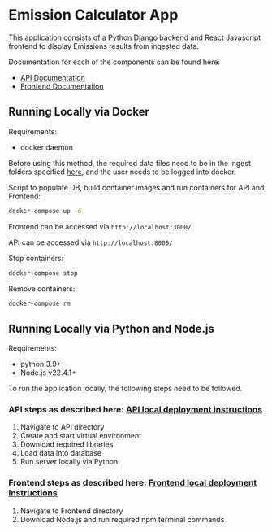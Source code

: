 # Emission Calculator App

This application consists of a Python Django backend and React Javascript frontend to display Emissions results from ingested data.

Documentation for each of the components can be found here:
- [API Documentation](emission-api/README.md)
- [Frontend Documentation](emission-frontend/README.md)

## Running Locally via Docker

Requirements:
- docker daemon

Before using this method, the required data files need to be in the ingest folders specified [here](emission-api/README.md#data-load), and the user needs to be logged into docker.

Script to populate DB, build container images and run containers for API and Frontend:
```bash
docker-compose up -d
```

Frontend can be accessed via `http://localhost:3000/`

API can be accessed via `http://localhost:8000/`

Stop containers:
```bash
docker-compose stop
```

Remove containers:
```bash
docker-compose rm
```

## Running Locally via Python and Node.js

Requirements:
- python:3.9+
- Node.js v22.4.1+

To run the application locally, the following steps need to be followed.

### API steps as described here: [API local deployment instructions](emission-api/README.md#executing-locally)

1. Navigate to API directory 
2. Create and start virtual environment
3. Download required libraries
4. Load data into database
5. Run server locally via Python

### Frontend steps as described here: [Frontend local deployment instructions](emission-frontend/README.md)

1. Navigate to Frontend directory
2. Download Node.js and run required npm terminal commands
